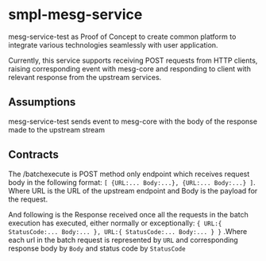 # smpl-mesg-service
mesg-service-test as Proof of Concept to create common platform to integrate various technologies seamlessly with user application.

Currently, this service supports receiving POST requests from HTTP clients, raising corresponding event with mesg-core and responding to client with relevant response from the upstream services.

## Assumptions
mesg-service-test sends event to mesg-core with the body of the response made to the upstream stream

## Contracts
The /batchexecute is POST method only endpoint which receives request body in the following format:
`[
    {URL:...
    Body:...},
    {URL:...
    Body:...}
]`. Where URL is the URL of the upstream endpoint and Body is the payload for the request.

And following is the Response received once all the requests in the batch execution has executed, either normally or exceptionally:
`{
    URL:{
        StatusCode:...
        Body:...
    },
    URL:{
        StatusCode:...
        Body:...
    }
}` .Where each url in the batch request is represented by `URL` and corresponding response body by `Body` and status code by `StatusCode`